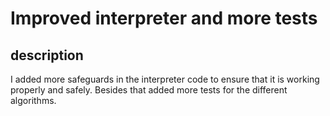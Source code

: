 # Improved interpreter and more tests

## description
I added more safeguards in the interpreter code to ensure that it is working properly and safely. Besides that added more tests for the different algorithms.
